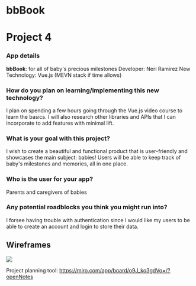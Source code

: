 # bbBook
# Project 4

### App details
**bbBook**: for all of baby's precious milestones
Developer: Neri Ramirez
New Technology: Vue.js (MEVN stack if time allows)

### How do you plan on learning/implementing this new technology?
I plan on spending a few hours going through the Vue.js video course to learn the basics. I will also research other libraries and APIs that I can incorporate to add features with minimal lift.

### What is your goal with this project?
I wish to create a beautiful and functional product that is user-friendly and showcases the main subject: babies! Users will be able to keep track of baby's milestones and memories, all in one place. 

### Who is the user for your app?
Parents and caregivers of babies 

### Any potential roadblocks you think you might run into?
I forsee having trouble with authentication since I would like my users to be able to create an account and login to store their data. 

## Wireframes
![](https://i.imgur.com/ORc6Gty.png)

Project planning tool:
https://miro.com/app/board/o9J_ko3gdVo=/?openNotes